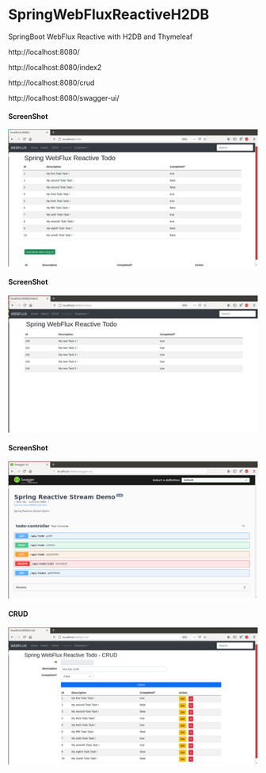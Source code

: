 # SpringWebFluxReactiveH2DB

SpringBoot WebFlux Reactive with H2DB and Thymeleaf

http://localhost:8080/

http://localhost:8080/index2

http://localhost:8080/crud

http://localhost:8080/swagger-ui/

<h4> ScreenShot </h4>

![springbootrocks](https://github.com/ajkr195/SpringBootReactiveH2DB/blob/main/screenshots/5.png)

<h4> ScreenShot </h4>

![springbootrocks](https://github.com/ajkr195/SpringBootReactiveH2DB/blob/main/screenshots/6.png)

<h4> ScreenShot </h4>

![springbootrocks](https://github.com/ajkr195/SpringBootReactiveH2DB/blob/main/screenshots/8.png)

<h4> CRUD </h4>

![springbootrocks](https://github.com/ajkr195/SpringBootReactiveH2DB/blob/main/screenshots/7.png)